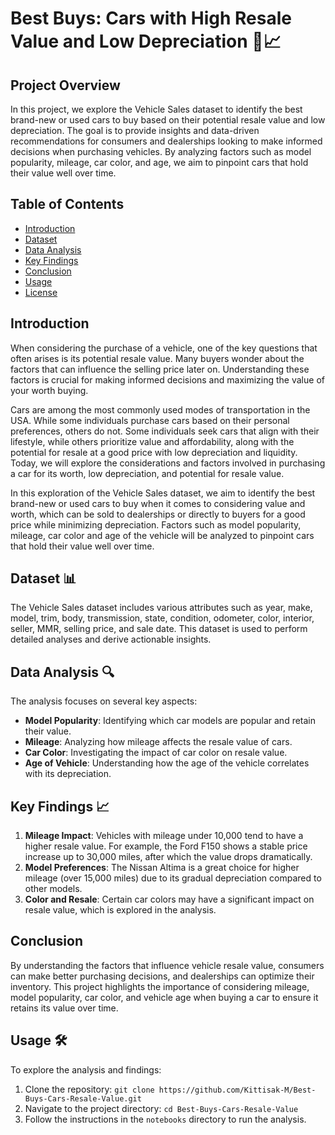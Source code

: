 # Best Buys: Cars with High Resale Value and Low Depreciation 🚗📈

## Project Overview

In this project, we explore the Vehicle Sales dataset to identify the best brand-new or used cars to buy based on their potential resale value and low depreciation. The goal is to provide insights and data-driven recommendations for consumers and dealerships looking to make informed decisions when purchasing vehicles. By analyzing factors such as model popularity, mileage, car color, and age, we aim to pinpoint cars that hold their value well over time.

## Table of Contents

- [Introduction](#introduction)
- [Dataset](#dataset)
- [Data Analysis](#data-analysis)
- [Key Findings](#key-findings)
- [Conclusion](#conclusion)
- [Usage](#usage)
- [License](#license)

## Introduction

When considering the purchase of a vehicle, one of the key questions that often arises is its potential resale value. Many buyers wonder about the factors that can influence the selling price later on. Understanding these factors is crucial for making informed decisions and maximizing the value of your worth buying.

Cars are among the most commonly used modes of transportation in the USA. While some individuals purchase cars based on their personal preferences, others do not. Some individuals seek cars that align with their lifestyle, while others prioritize value and affordability, along with the potential for resale at a good price with low depreciation and liquidity. Today, we will explore the considerations and factors involved in purchasing a car for its worth, low depreciation, and potential for resale value.

In this exploration of the Vehicle Sales dataset, we aim to identify the best brand-new or used cars to buy when  it comes to considering value and worth, which can be sold to dealerships or directly to buyers for a good price while minimizing depreciation. Factors such as model popularity, mileage, car color and age of the vehicle will be analyzed to pinpoint cars that hold their value well over time.

## Dataset 📊

The Vehicle Sales dataset includes various attributes such as year, make, model, trim, body, transmission, state, condition, odometer, color, interior, seller, MMR, selling price, and sale date. This dataset is used to perform detailed analyses and derive actionable insights.

## Data Analysis 🔍

The analysis focuses on several key aspects:
- **Model Popularity**: Identifying which car models are popular and retain their value.
- **Mileage**: Analyzing how mileage affects the resale value of cars.
- **Car Color**: Investigating the impact of car color on resale value.
- **Age of Vehicle**: Understanding how the age of the vehicle correlates with its depreciation.

## Key Findings 📈

1. **Mileage Impact**: Vehicles with mileage under 10,000 tend to have a higher resale value. For example, the Ford F150 shows a stable price increase up to 30,000 miles, after which the value drops dramatically.
2. **Model Preferences**: The Nissan Altima is a great choice for higher mileage (over 15,000 miles) due to its gradual depreciation compared to other models.
3. **Color and Resale**: Certain car colors may have a significant impact on resale value, which is explored in the analysis.

## Conclusion

By understanding the factors that influence vehicle resale value, consumers can make better purchasing decisions, and dealerships can optimize their inventory. This project highlights the importance of considering mileage, model popularity, car color, and vehicle age when buying a car to ensure it retains its value over time.

## Usage 🛠️

To explore the analysis and findings:
1. Clone the repository: `git clone https://github.com/Kittisak-M/Best-Buys-Cars-Resale-Value.git`
2. Navigate to the project directory: `cd Best-Buys-Cars-Resale-Value`
3. Follow the instructions in the `notebooks` directory to run the analysis.


